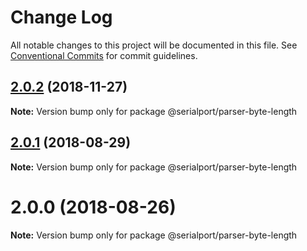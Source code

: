 # Change Log

All notable changes to this project will be documented in this file.
See [Conventional Commits](https://conventionalcommits.org) for commit guidelines.

## [2.0.2](https://github.com/node-serialport/node-serialport/compare/@serialport/parser-byte-length@2.0.1...@serialport/parser-byte-length@2.0.2) (2018-11-27)

**Note:** Version bump only for package @serialport/parser-byte-length





<a name="2.0.1"></a>
## [2.0.1](https://github.com/node-serialport/node-serialport/compare/@serialport/parser-byte-length@2.0.0...@serialport/parser-byte-length@2.0.1) (2018-08-29)

**Note:** Version bump only for package @serialport/parser-byte-length





<a name="2.0.0"></a>
# 2.0.0 (2018-08-26)

**Note:** Version bump only for package @serialport/parser-byte-length
